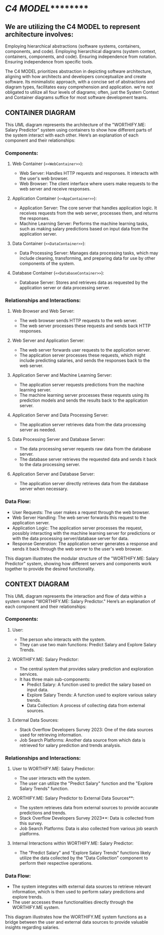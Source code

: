 # *******************C4 MODEL***************************

## We are utilizing the C4 MODEL to represent architecture involves:

Employing hierarchical abstractions (software systems, containers, components, and code).
Employing hierarchical diagrams (system context, containers, components, and code).
Ensuring independence from notation.
Ensuring independence from specific tools.

The C4 MODEL prioritizes abstraction in depicting software architecture, aligning with how architects and developers conceptualize and create software. Its minimalistic approach, with a concise set of abstractions and diagram types, facilitates easy comprehension and application. we're not obligated to utilize all four levels of diagrams; often, just the System Context and Container diagrams suffice for most software development teams.





## CONTAINER DIAGRAM

This UML diagram represents the architecture of the "WORTHIFY.ME: Salary Predictor" system using containers to show how different parts of the system interact with each other. Here’s an explanation of each component and their relationships:
 
### Components:
 
1. Web Container (`<<WebContainer>>`):
   - Web Server: Handles HTTP requests and responses. It interacts with the user's web browser.
   - Web Browser: The client interface where users make requests to the web server and receive responses.
 
2. Application Container (`<<AppContainer>>`):
   - Application Server: The core server that handles application logic. It receives requests from the web server, processes them, and returns the responses.
   - Machine Learning Server: Performs the machine learning tasks, such as making salary predictions based on input data from the application server.
 
3. Data Container (`<<DataContainer>>`):
   - Data Processing Server: Manages data processing tasks, which may include cleaning, transforming, and preparing data for use by other components of the system.
 
4. Database Container (`<<DatabaseContainer>>`):
   - Database Server: Stores and retrieves data as requested by the application server or data processing server.
 
### Relationships and Interactions:
 
1. Web Browser and Web Server:
   - The web browser sends HTTP requests to the web server.
   - The web server processes these requests and sends back HTTP responses.
 
2. Web Server and Application Server:
   - The web server forwards user requests to the application server.
   - The application server processes these requests, which might include predicting salaries, and sends the responses back to the web server.
 
3. Application Server and Machine Learning Server:
   - The application server requests predictions from the machine learning server.
   - The machine learning server processes these requests using its prediction models and sends the results back to the application server.
 
4. Application Server and Data Processing Server:
   - The application server retrieves data from the data processing server as needed.
 
5. Data Processing Server and Database Server:
   - The data processing server requests raw data from the database server.
   - The database server retrieves the requested data and sends it back to the data processing server.
 
6. Application Server and Database Server:
   - The application server directly retrieves data from the database server when necessary.
 
### Data Flow:
 
- User Requests: The user makes a request through the web browser.
- Web Server Handling: The web server forwards this request to the application server.
- Application Logic: The application server processes the request, possibly interacting with the machine learning server for predictions or with the data processing server/database server for data.
- Response Generation: The application server generates a response and sends it back through the web server to the user's web browser.
 
This diagram illustrates the modular structure of the "WORTHIFY.ME: Salary Predictor" system, showing how different servers and components work together to provide the desired functionality.




## CONTEXT DIAGRAM

This UML diagram represents the interaction and flow of data within a system named "WORTHIFY.ME: Salary Predictor." Here’s an explanation of each component and their relationships:
 
### Components:
 
1. User:
   - The person who interacts with the system.
   - They can use two main functions: Predict Salary and Explore Salary Trends.
 
2. WORTHIFY.ME: Salary Predictor:
   - The central system that provides salary prediction and exploration services.
   - It has three main sub-components:
     - Predict Salary: A function used to predict the salary based on input data.
     - Explore Salary Trends: A function used to explore various salary trends.
     - Data Collection: A process of collecting data from external sources.
 
3. External Data Sources:
   - Stack Overflow Developers Survey 2023: One of the data sources used for retrieving information.
   - Job Search Platforms: Another data source from which data is retrieved for salary prediction and trends analysis.
 
### Relationships and Interactions:
 
1. User to WORTHIFY.ME: Salary Predictor:
   - The user interacts with the system.
   - The user can utilize the "Predict Salary" function and the "Explore Salary Trends" function.
2. WORTHIFY.ME: Salary Predictor to External Data Sources**:
   - The system retrieves data from external sources to provide accurate predictions and trends.
   - Stack Overflow Developers Survey 2023**: Data is collected from this survey.
   - Job Search Platforms: Data is also collected from various job search platforms.
 
3. Internal Interactions within WORTHIFY.ME: Salary Predictor:
   - The "Predict Salary" and "Explore Salary Trends" functions likely utilize the data collected by the "Data Collection" component to perform their respective operations.
 
### Data Flow:
 
- The system integrates with external data sources to retrieve relevant information, which is then used to perform salary predictions and explore trends.
- The user accesses these functionalities directly through the WORTHIFY.ME system.
 
This diagram illustrates how the WORTHIFY.ME system functions as a bridge between the user and external data sources to provide valuable insights regarding salaries.







